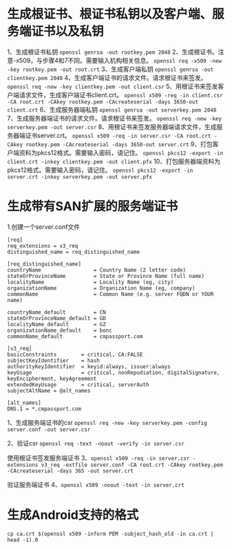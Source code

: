 
# 生成根证书、根证书私钥以及客户端、服务端证书以及私钥

1、生成根证书私钥
`openssl genrsa -out rootkey.pem 2048`
2、生成根证书。注意-x509，与步骤4和7不同。需要输入机构相关信息。
`openssl req -x509 -new -key rootkey.pem -out root.crt`
3、生成客户端私钥
`openssl genrsa -out clientkey.pem 2048`
4、生成客户端证书的请求文件。请求根证书来签发。
`openssl req -new -key clientkey.pem -out client.csr`
5、用根证书来签发客户端请求文件，生成客户端证书client.crt。
`openssl x509 -req -in client.csr -CA root.crt -CAkey rootkey.pem -CAcreateserial -days 3650-out client.crt`
6、生成服务器端私钥
`openssl genrsa -out serverkey.pem 2048`
7、生成服务器端证书的请求文件。请求根证书来签发。
`openssl req -new -key serverkey.pem -out server.csr`
8、用根证书来签发服务器端请求文件，生成服务器端证书server.crt。
`openssl x509 -req -in server.csr -CA root.crt -CAkey rootkey.pem -CAcreateserial -days 3650-out server.crt`
9、打包客户端资料为pkcs12格式。需要输入密码，请记住。
`openssl pkcs12 -export -in client.crt -inkey clientkey.pem -out client.pfx`
10、打包服务器端资料为pkcs12格式。需要输入密码，请记住。
`openssl pkcs12 -export -in server.crt -inkey serverkey.pem -out server.pfx`


# 生成带有SAN扩展的服务端证书

1.创建一个server.conf文件

```
[req]
req_extensions = v3_req
distinguished_name = req_distinguished_name

[req_distinguished_name]
countryName                 = Country Name (2 letter code)
stateOrProvinceName         = State or Province Name (full name)
localityName                = Locality Name (eg, city)
organizationName            = Organization Name (eg, company)
commonName                  = Common Name (e.g. server FQDN or YOUR name)

countryName_default         = CN
stateOrProvinceName_default = GD
localityName_default        = GZ
organizationName_default    = bonc
commonName_default          = cmpassport.com

[v3_req]
basicConstraints        = critical, CA:FALSE
subjectKeyIdentifier    = hash
authorityKeyIdentifier  = keyid:always, issuer:always
keyUsage                = critical, nonRepudiation, digitalSignature, keyEncipherment, keyAgreement 
extendedKeyUsage        = critical, serverAuth
subjectAltName = @alt_names

[alt_names]
DNS.1 = *.cmpassport.com

```

1、生成服务端证书的csr
`openssl req -new -key serverkey.pem -config server.conf -out server.csr`

2、验证csr
`openssl req -text -noout -verify -in server.csr`

使用根证书签发服务端证书
3、`openssl x509 -req -in server.csr -extensions v3_req -extfile server.conf -CA root.crt -CAkey rootkey.pem -CAcreateserial -days 365
-out server.crt`

验证服务端证书
4、`openssl x509 -noout -text -in server.crt`

# 生成Android支持的格式



`cp ca.crt $(openssl x509 -inform PEM -subject_hash_old -in ca.crt | head -1).0`

